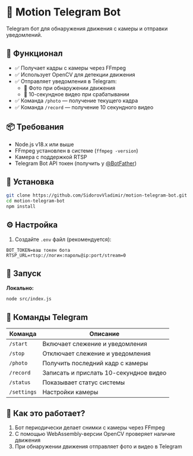 # 🤖 Motion Telegram Bot

Telegram бот для обнаружения движения с камеры и отправки уведомлений.

## 🧰 Функционал

- ✅ Получает кадры с камеры через FFmpeg
- ✅ Использует OpenCV для детекции движения
- ✅ Отправляет уведомления в Telegram:
  - 📸 Фото при обнаружении движения
  - 🎥 10-секундное видео при срабатывании
- ✅ Команда `/photo` — получение текущего кадра
- ✅ Команда `/record` — получение 10 секундного видео

## 📦 Требования

- Node.js v18.x или выше
- FFmpeg установлен в системе (`ffmpeg -version`)
- Камера с поддержкой RTSP
- Telegram Bot API токен (получить у [@BotFather](https://t.me/BotFather))

## 🔧 Установка

```bash
git clone https://github.com/SidorovVladimir/motion-telegram-bot.git
cd motion-telegram-bot
npm install
```

## ⚙️ Настройка

1. Создайте `.env` файл (рекомендуется):

```env
BOT_TOKEN=ваш токен бота
RTSP_URL=rtsp://логин:пароль@ip:port/stream=0
```

## 🚀 Запуск

**Локально:**

```bash
node src/index.js
```

## 📱 Команды Telegram

| Команда     | Описание                               |
| ----------- | -------------------------------------- |
| `/start`    | Включает слежение и уведомления        |
| `/stop`     | Отключает слежение и уведомления       |
| `/photo`    | Получить последний кадр с камеры       |
| `/record`   | Записать и прислать 10-секундное видео |
| `/status`   | Показывает статус системы              |
| `/settings` | Настройки камеры                       |

## 🧠 Как это работает?

1. Бот периодически делает снимки с камеры через FFmpeg
2. С помощью WebAssembly-версии OpenCV проверяет наличие движения
3. При обнаружении движения отправляет фото и видео в Telegram
